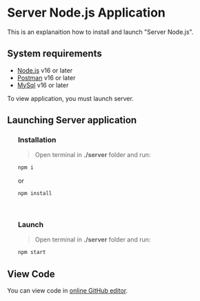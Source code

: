 # Server Node.js Application

This is an explanaition how to install and launch "Server Node.js".

## System requirements
* [Node.js](https://nodejs.org/en/) v16 or later
* [Postman](https://www.postman.com/downloads/) v16 or later
* [MySql](https://dev.mysql.com/downloads/installer/) v16 or later
  
To view application, you must launch server.

## Launching Server application
<div style="padding-left: 25px">

### **Installation**
> Open terminal in __./server__ folder and run: 

```bash
npm i
```
or
```bash
npm install
```

</br>

### **Launch**
> Open terminal in __./server__ folder and run:
```bash
npm start
``` 
</div>

## View Code
You can view code in [online GitHub editor](https://github.dev/Domis777/Node.js).
